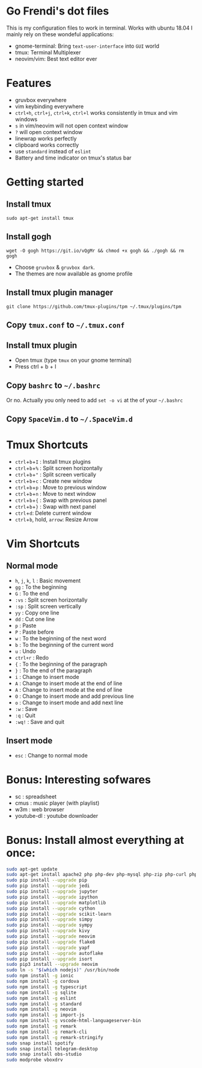 # Go Frendi's dot files

This is my configuration files to work in terminal. Works with ubuntu 18.04
I mainly rely on these wondeful applications:

* gnome-terminal: Bring `text-user-interface` into `GUI` world
* tmux: Terminal Multiplexer
* neovim/vim: Best text editor ever

# Features

* gruvbox everywhere
* vim keybinding everywhere
* `ctrl+h`, `ctrl+j`, `ctrl+k`, `ctrl+l` works consistently in tmux and vim windows
* `s` in vim/neovim will not open context window
* `?` will open context window
* linewrap works perfectly
* clipboard works correctly
* use `standard` instead of `eslint`
* Battery and time indicator on tmux's status bar

# Getting started

## Install tmux

```
sudo apt-get install tmux
```

## Install gogh

```
wget -O gogh https://git.io/vQgMr && chmod +x gogh && ./gogh && rm gogh
```

* Choose `gruvbox` & `gruvbox dark`.
* The themes are now available as gnome profile

## Install tmux plugin manager

```
git clone https://github.com/tmux-plugins/tpm ~/.tmux/plugins/tpm
```

## Copy `tmux.conf` to `~/.tmux.conf`

## Install tmux plugin

* Open tmux (type `tmux` on your gnome terminal)
* Press ctrl + b + I


## Copy `bashrc` to `~/.bashrc`

Or no. Actually you only need to add `set -o vi` at the of your `~/.bashrc`

## Copy `SpaceVim.d` to `~/.SpaceVim.d`

# Tmux Shortcuts

* `ctrl`+`b`+`I` : Install tmux plugins
* `ctrl`+`b`+`%` : Split screen horizontally
* `ctrl`+`b`+`"` : Split screen vertically
* `ctrl`+`b`+`c` : Create new window
* `ctrl`+`b`+`p` : Move to previous window
* `ctrl`+`b`+`n` : Move to next window
* `ctrl`+`b`+`{` : Swap with previous panel
* `ctrl`+`b`+`}` : Swap with next panel
* `ctrl`+`d`: Delete current window
* `ctrl`+`b`, hold, `arrow`: Resize Arrow

# Vim Shortcuts

## Normal mode
* `h`, `j`, `k`, `l` : Basic movement
* `gg` : To the beginning
* `G` : To the end
* `:vs` : Split screen horizontally
* `:sp` : Split screen vertically
* `yy` : Copy one line
* `dd` : Cut one line
* `p` : Paste
* `P` : Paste before
* `w` : To the beginning of the next word
* `b` : To the beginning of the current word
* `u` : Undo
* `ctrl+r` : Redo
* `{` : To the beginning of the paragraph
* `}` : To the end of the paragraph
* `i` : Change to insert mode
* `A` : Change to insert mode at the end of line
* `A` : Change to insert mode at the end of line
* `O` : Change to insert mode and add previous line
* `o` : Change to insert mode and add next line
* `:w` : Save
* `:q` : Quit
* `:wq!` : Save and quit

## Insert mode
* `esc` : Change to normal mode

# Bonus: Interesting sofwares

* sc : spreadsheet
* cmus : music player (with playlist)
* w3m : web browser
* youtube-dl : youtube downloader

# Bonus: Install almost everything at once:

```bash
sudo apt-get update
sudo apt-get install apache2 php php-dev php-mysql php-zip php-curl php-msgpack composer mysql-common mysql-server phpmyadmin python-numpy python-matplotlib openjdk-9-jdk openjdk-9-jre netbeans lazarus gimp inkscape python-setuptools python-pip python-pygame python-opengl python-dev build-essential nmap wireshark lynx tree lyx filezilla gparted unetbootin bind9 curl aircrack-ng reaver tmux cmus w3m sc vlc ghc ruby blender stellarium postgresql phppgadmin synaptic libapache2-mod-php cython ipython openshot php-xdebug preload vim vim-gtk zeal gradle golang rustc pandoc postgresql-server-dev-all wesnoth dia arduino tor netbeans mongodb cheese ipython ipython3 0ad g++ mesa-common-dev freeglut3-dev mesa-utils virtualbox jupyter-core brasero python-software-properties ubuntu-restricted-extras docker docker-compose gnome-tweak-tool shutter nodejs npm lua5.3 htop traceroute whois neovim ruby-dev youtube-dl uncrustify llvm clang appcalc cowsay audacity
sudo pip install --upgrade pip
sudo pip install --upgrade jedi
sudo pip install --upgrade jupyter
sudo pip install --upgrade ipython
sudo pip install --upgrade matplotlib
sudo pip install --upgrade cython
sudo pip install --upgrade scikit-learn
sudo pip install --upgrade simpy
sudo pip install --upgrade sympy
sudo pip install --upgrade kivy
sudo pip install --upgrade neovim
sudo pip install --upgrade flake8
sudo pip install --upgrade yapf
sudo pip install --upgrade autoflake
sudo pip install --upgrade isort
sudo pip3 install --upgrade neovim
sudo ln -s "$(which nodejs)" /usr/bin/node
sudo npm install -g ionic
sudo npm install -g cordova
sudo npm install -g typescript
sudo npm install -g sqlite
sudo npm install -g eslint
sudo npm install -g standard
sudo npm install -g neovim
sudo npm install -g import-js
sudo npm install -g vscode-html-languageserver-bin
sudo npm install -g remark
sudo npm install -g remark-cli
sudo npm install -g remark-stringify
sudo snap install spotify
sudo snap install telegram-desktop
sudo snap install obs-studio
sudo modprobe vboxdrv
```
